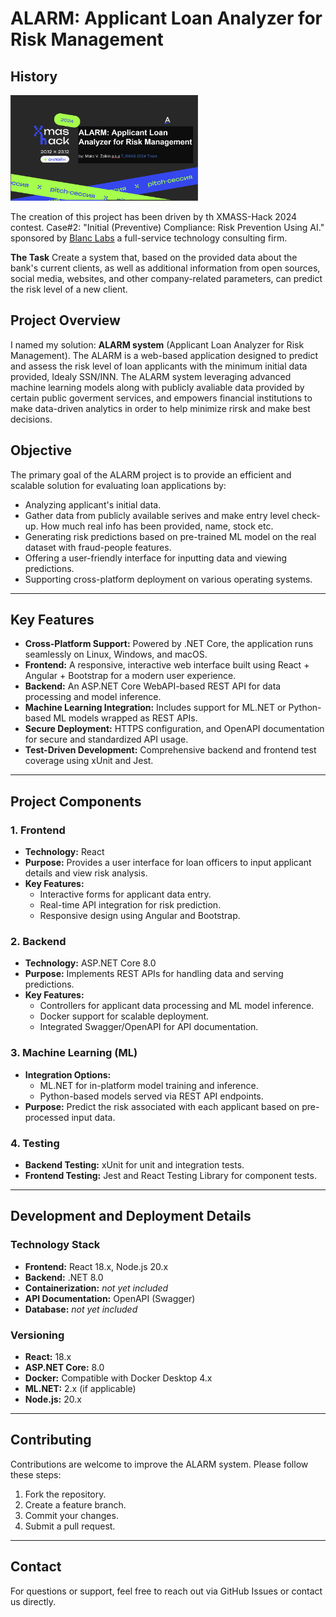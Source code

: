 # ALARM: Applicant Loan Analyzer for Risk Management

## **History**

<img src="./images/xmass-hack-2024.png" width="300" />

The creation of this project has been driven by th XMASS-Hack 2024 contest. Case#2: "Initial (Preventive) Compliance: Risk Prevention Using AI." sponsored by [Blanc Labs](https://blanclabs.com/who-we-are/) a full-service technology consulting firm.

**The Task**
Create a system that, based on the provided data about the bank's current clients, as well as additional information from open sources, social media, websites, and other company-related parameters, can predict the risk level of a new client.

## **Project Overview**
I named my solution: **ALARM system** (Applicant Loan Analyzer for Risk Management). The ALARM is a web-based application designed to predict and assess the risk level of loan applicants with the minimum initial data provided, Idealy SSN/INN. 
The ALARM system leveraging advanced machine learning models along with publicly avaliable data provided by certain public goverment services, and empowers financial institutions to make data-driven analytics in order to help minimize rirsk and make best decisions.

## **Objective**
The primary goal of the ALARM project is to provide an efficient and scalable solution for evaluating loan applications by:
- Analyzing applicant's initial data.
- Gather data from publicly available serives and make entry level check-up. How much real info has been provided, name, stock etc.
- Generating risk predictions based on pre-trained ML model on the real dataset with fraud-people features.
- Offering a user-friendly interface for inputting data and viewing predictions.
- Supporting cross-platform deployment on various operating systems.

---

## **Key Features**
- **Cross-Platform Support:** Powered by .NET Core, the application runs seamlessly on Linux, Windows, and macOS.
- **Frontend:** A responsive, interactive web interface built using React + Angular + Bootstrap for a modern user experience.
- **Backend:** An ASP.NET Core WebAPI-based REST API for data processing and model inference.
- **Machine Learning Integration:** Includes support for ML.NET or Python-based ML models wrapped as REST APIs.
- **Secure Deployment:** HTTPS configuration, and OpenAPI documentation for secure and standardized API usage.
- **Test-Driven Development:** Comprehensive backend and frontend test coverage using xUnit and Jest.

---

## **Project Components**
### **1. Frontend**
- **Technology:** React
- **Purpose:** Provides a user interface for loan officers to input applicant details and view risk analysis.
- **Key Features:**
  - Interactive forms for applicant data entry.
  - Real-time API integration for risk prediction.
  - Responsive design using Angular and Bootstrap.

### **2. Backend**
- **Technology:** ASP.NET Core 8.0
- **Purpose:** Implements REST APIs for handling data and serving predictions.
- **Key Features:**
  - Controllers for applicant data processing and ML model inference.
  - Docker support for scalable deployment.
  - Integrated Swagger/OpenAPI for API documentation.

### **3. Machine Learning (ML)**
- **Integration Options:**
  - ML.NET for in-platform model training and inference.
  - Python-based models served via REST API endpoints.
- **Purpose:** Predict the risk associated with each applicant based on pre-processed input data.

### **4. Testing**
- **Backend Testing:** xUnit for unit and integration tests.
- **Frontend Testing:** Jest and React Testing Library for component tests.

---

## **Development and Deployment Details**
### **Technology Stack**
- **Frontend:** React 18.x, Node.js 20.x
- **Backend:** .NET 8.0
- **Containerization:** *not yet included*
- **API Documentation:** OpenAPI (Swagger)
- **Database:** *not yet included*

### **Versioning**
- **React:** 18.x
- **ASP.NET Core:** 8.0
- **Docker:** Compatible with Docker Desktop 4.x
- **ML.NET:** 2.x (if applicable)
- **Node.js:** 20.x

---

## **Contributing**
Contributions are welcome to improve the ALARM system. Please follow these steps:
1. Fork the repository.
2. Create a feature branch.
3. Commit your changes.
4. Submit a pull request.

---

## **Contact**
For questions or support, feel free to reach out via GitHub Issues or contact us directly.

